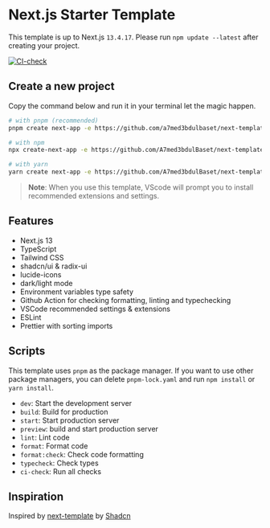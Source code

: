 # Next.js Starter Template

This template is up to Next.js `13.4.17`. Please run `npm update --latest` after creating your project.

[![CI-check](https://github.com/A7med3bdulBaset/next-template/actions/workflows/CI.yml/badge.svg)](https://github.com/A7med3bdulBaset/next-template/actions/workflows/CI.yml)

## Create a new project

Copy the command below and run it in your terminal let the magic happen.

```bash
# with pnpm (recommended)
pnpm create next-app -e https://github.com/a7med3bdulbaset/next-template my-app

# with npm
npx create-next-app -e https://github.com/A7med3bdulBaset/next-template my-app

# with yarn
yarn create next-app -e https://github.com/A7med3bdulBaset/next-template my-app
```

> **Note**: When you use this template, VScode will prompt you to install recommended extensions and settings.

## Features

- Next.js 13
- TypeScript
- Tailwind CSS
- shadcn/ui & radix-ui
- lucide-icons
- dark/light mode
- Environment variables type safety
- Github Action for checking formatting, linting and typechecking
- VSCode recommended settings & extensions
- ESLint
- Prettier with sorting imports


## Scripts

This template uses `pnpm` as the package manager. If you want to use other package managers, you can delete `pnpm-lock.yaml` and run `npm install` or `yarn install`.

-  `dev`: Start the development server
-  `build`: Build for production
-  `start`: Start production server
-  `preview`: build and start production server
-  `lint`: Lint code
-  `format`: Format code
-  `format:check`: Check code formatting
-  `typecheck`: Check types
-  `ci-check`: Run all checks

## Inspiration

Inspired by [next-template](https://github.com/shadcn/next-template) by [Shadcn](https://github.com/shadcn)
